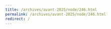 ```yaml
---
title: /archives/avant-2025/node/246.html
permalink: /archives/avant-2025/node/246.html
redirect: /
---
```

